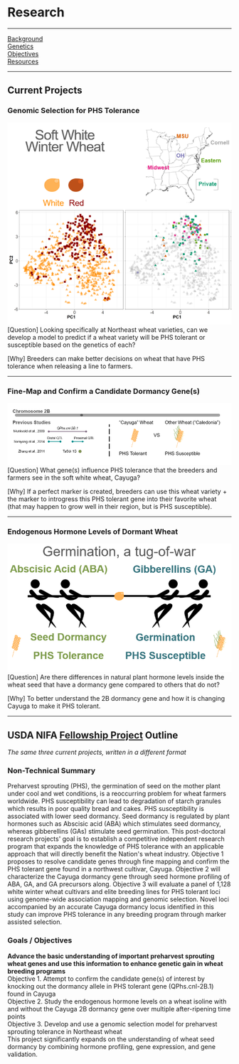 # Research <a id="top"></a>   

---------

[Background](./research.html)  
[Genetics](./Genetics.html)  
[Objectives]()  
[Resources](./resources.html)  

----------

## Current Projects  
### Genomic Selection for PHS Tolerance   
![](https://github.com/shantel-martinez/Lab_Resources/blob/master/example_img/GS_PC.PNG?raw=true)   
[Question] Looking specifically at Northeast wheat varieties, can we develop a model to predict if a wheat variety will be PHS tolerant or susceptible based on the genetics of each?  

[Why] Breeders can make better decisions on wheat that have PHS tolerance when releasing a line to farmers.    

----------
### Fine-Map and Confirm a Candidate Dormancy Gene(s)    
![](https://github.com/shantel-martinez/Lab_Resources/blob/master/example_img/MappingCayuga.PNG?raw=true)  
[Question] What gene(s) influence PHS tolerance that the breeders and farmers see in the soft white wheat, Cayuga?  

[Why] If a perfect marker is created, breeders can use this wheat variety + the marker to introgress this PHS tolerant gene into their favorite wheat (that may happen to grow well in their region, but is PHS susceptible).    

----------
### Endogenous Hormone Levels of Dormant Wheat  
![](https://github.com/shantel-martinez/Lab_Resources/blob/master/example_img/Hormone_TugofWar.PNG?raw=true)   
[Question] Are there differences in natural plant hormone levels inside the wheat seed that have a dormancy gene compared to others that do not?   

[Why] To better understand the 2B dormancy gene and how it is changing Cayuga to make it PHS tolerant.    

----------

## USDA NIFA [Fellowship Project](https://cris.nifa.usda.gov/cgi-bin/starfinder/0?path=fastlink1.txt&id=anon&pass=&search=R=79175&format=WEBLINK) Outline
*The same three current projects, written in a different format*

### Non-Technical Summary  
Preharvest sprouting (PHS), the germination of seed on the mother plant under cool and wet conditions, is a reoccurring problem for wheat farmers worldwide. PHS susceptibility can lead to degradation of starch granules which results in poor quality bread and cakes. PHS susceptibility is associated with lower seed dormancy. Seed dormancy is regulated by plant hormones such as Abscisic acid (ABA) which stimulates seed dormancy, whereas gibberellins (GAs) stimulate seed germination. This post-doctoral research projects' goal is to establish a competitive independent research program that expands the knowledge of PHS tolerance with an applicable approach that will directly benefit the Nation's wheat industry. Objective 1 proposes to resolve candidate genes through fine mapping and confirm the PHS tolerant gene found in a northwest cultivar, Cayuga. Objective 2 will characterize the Cayuga dormancy gene through seed hormone profiling of ABA, GA, and GA precursors along. Objective 3 will evaluate a panel of 1,128 white winter wheat cultivars and elite breeding lines for PHS tolerant loci using genome-wide association mapping and genomic selection. Novel loci accompanied by an accurate Cayuga dormancy locus identified in this study can improve PHS tolerance in any breeding program through marker assisted selection.  

### Goals / Objectives  
**Advance the basic understanding of important preharvest sprouting wheat genes and use this information to enhance genetic gain in wheat breeding programs**  
Objective 1. Attempt to confirm the candidate gene(s) of interest by knocking out the dormancy allele in PHS tolerant gene (QPhs.cnl-2B.1) found in Cayuga  
Objective 2. Study the endogenous hormone levels on a wheat isoline with and without the Cayuga 2B dormancy gene over multiple after-ripening time points  
Objective 3. Develop and use a genomic selection model for preharvest sprouting tolerance in Northeast wheat   
This project significantly expands on the understanding of wheat seed dormancy by combining hormone profiling, gene expression, and gene validation.   

